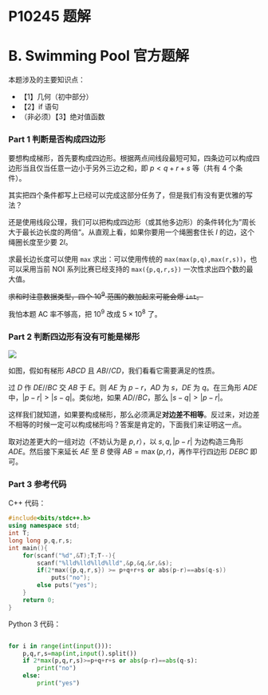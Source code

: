 # P10245 题解

# B. Swimming Pool 官方题解

本题涉及的主要知识点：

- 【1】几何（初中部分）
- 【2】if 语句
- （非必须）【3】绝对值函数

### Part 1 判断是否构成四边形

要想构成梯形，首先要构成四边形。根据两点间线段最短可知，四条边可以构成四边形当且仅当任意一边小于另外三边之和，即 $p<q+r+s$ 等（共有 $4$ 个条件）。

其实把四个条件都写上已经可以完成这部分任务了，但是我们有没有更优雅的写法？

还是使用线段公理，我们可以把构成四边形（或其他多边形）的条件转化为”周长大于最长边长度的两倍“。从直观上看，如果你要用一个绳圈套住长 $l$ 的边，这个绳圈长度至少要 $2l$。

求最长边长度可以使用 `max` 求出：可以使用传统的 `max(max(p,q),max(r,s))`，也可以采用当前 NOI 系列比赛已经支持的 `max({p,q,r,s})` 一次性求出四个数的最大值。

~~求和时注意数据类型，四个 $10^9$ 范围的数加起来可能会爆 `int`。~~

我怕本题 AC 率不够高，把 $10^9$ 改成 $5\times 10^8$ 了。

### Part 2 判断四边形有没有可能是梯形

![](https://cdn.luogu.com.cn/upload/image_hosting/lc8t8ez7.png)

如图，假如有梯形 $ABCD$ 且 $AB//CD$，我们看看它需要满足的性质。

过 $D$ 作 $DE//BC$ 交 $AB$ 于 $E$。则 $AE$ 为 $p-r$，$AD$ 为 $s$，$DE$ 为 $q$。在三角形 $ADE$ 中，$|p-r|>|s-q|$。类似地，如果 $AD//BC$，那么 $|s-q|>|p-r|$。

这样我们就知道，如果要构成梯形，那么必须满足**对边差不相等**。反过来，对边差不相等的时候一定可以构成梯形吗？答案是肯定的，下面我们来证明这一点。

取对边差更大的一组对边（不妨认为是 $p,r$），以 $s,q,|p-r|$ 为边构造三角形 $ADE$。然后接下来延长 $AE$ 至 $B$ 使得 $AB=\max(p,r)$，再作平行四边形 $DEBC$ 即可。

### Part 3 参考代码

C++ 代码：

```cpp
#include<bits/stdc++.h>
using namespace std;
int T;
long long p,q,r,s;
int main(){
	for(scanf("%d",&T);T;T--){
		scanf("%lld%lld%lld%lld",&p,&q,&r,&s);
		if(2*max({p,q,r,s}) >= p+q+r+s or abs(p-r)==abs(q-s))
			puts("no");
		else puts("yes");
	}
	return 0;
}
```

Python 3 代码：

```python

for i in range(int(input())):
    p,q,r,s=map(int,input().split())
    if 2*max(p,q,r,s)>=p+q+r+s or abs(p-r)==abs(q-s):
        print("no")
    else:
        print("yes")
```